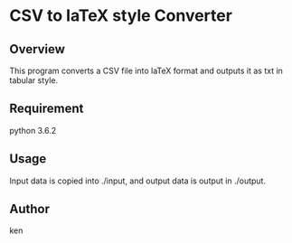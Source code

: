 CSV to laTeX style Converter
==================
  
## Overview
This program converts a CSV file into laTeX format and outputs it as txt in tabular style.
  

## Requirement
python 3.6.2  


## Usage
Input data is copied into ./input, and output data is output in ./output.
  

## Author
ken
